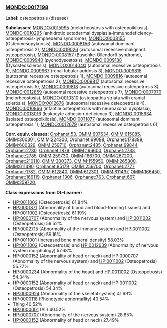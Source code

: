 
### [MONDO:0017198](http://purl.obolibrary.org/obo/MONDO_0017198)
**Label:** osteopetrosis (disease)

**Subclasses:** [MONDO:0015995](http://purl.obolibrary.org/obo/MONDO_0015995) (melorheostosis with osteopoikilosis), [MONDO:0010295](http://purl.obolibrary.org/obo/MONDO_0010295) (anhidrotic ectodermal dysplasia-immunodeficiency-osteopetrosis-lymphedema syndrome), [MONDO:0008155](http://purl.obolibrary.org/obo/MONDO_0008155) (Osteomesopyknosis), [MONDO:0008156](http://purl.obolibrary.org/obo/MONDO_0008156) (autosomal dominant osteopetrosis 2), [MONDO:0019026](http://purl.obolibrary.org/obo/MONDO_0019026) (autosomal recessive malignant osteopetrosis), [MONDO:0008157](http://purl.obolibrary.org/obo/MONDO_0008157) (Buschke-Ollendorff syndrome), [MONDO:0009940](http://purl.obolibrary.org/obo/MONDO_0009940) (pycnodysostosis), [MONDO:0009138](http://purl.obolibrary.org/obo/MONDO_0009138) (Dysosteosclerosis), [MONDO:0014040](http://purl.obolibrary.org/obo/MONDO_0014040) (autosomal recessive osteopetrosis 8), [MONDO:0009967](http://purl.obolibrary.org/obo/MONDO_0009967) (renal tubular acidosis 3), [MONDO:0009815](http://purl.obolibrary.org/obo/MONDO_0009815) (autosomal recessive osteopetrosis 1), [MONDO:0009816](http://purl.obolibrary.org/obo/MONDO_0009816) (autosomal recessive osteopetrosis 2), [MONDO:0009817](http://purl.obolibrary.org/obo/MONDO_0009817) (autosomal recessive osteopetrosis 5), [MONDO:0009818](http://purl.obolibrary.org/obo/MONDO_0009818) (autosomal recessive osteopetrosis 3), [MONDO:0012859](http://purl.obolibrary.org/obo/MONDO_0012859) (autosomal recessive osteopetrosis 7), [MONDO:0007970](http://purl.obolibrary.org/obo/MONDO_0007970) (melorheostosis), [MONDO:0010310](http://purl.obolibrary.org/obo/MONDO_0010310) (osteopathia striata with cranial sclerosis), [MONDO:0012676](http://purl.obolibrary.org/obo/MONDO_0012676) (autosomal recessive osteopetrosis 4), [MONDO:0010866](http://purl.obolibrary.org/obo/MONDO_0010866) (infantile osteopetrosis with neuroaxonal dysplasia), [MONDO:0013016](http://purl.obolibrary.org/obo/MONDO_0013016) (leukocyte adhesion deficiency 3), [MONDO:0015634](http://purl.obolibrary.org/obo/MONDO_0015634) (isolated osteopoikilosis), [MONDO:0011877](http://purl.obolibrary.org/obo/MONDO_0011877) (autosomal dominant osteopetrosis 1), [MONDO:0012679](http://purl.obolibrary.org/obo/MONDO_0012679) (autosomal recessive osteopetrosis 6), 

**Corr. equiv. classes:** [Orphanet:53](http://www.orpha.net/ORDO/Orphanet_53), [OMIM:607634](http://purl.obolibrary.org/obo/OMIM_607634), [OMIM:615085](http://purl.obolibrary.org/obo/OMIM_615085), [OMIM:300301](http://purl.obolibrary.org/obo/OMIM_300301), [OMIM:224300](http://purl.obolibrary.org/obo/OMIM_224300), [Orphanet:69088](http://www.orpha.net/ORDO/Orphanet_69088), [Orphanet:178389](http://www.orpha.net/ORDO/Orphanet_178389), [OMIM:600329](http://purl.obolibrary.org/obo/OMIM_600329), [OMIM:259710](http://purl.obolibrary.org/obo/OMIM_259710), [Orphanet:2485](http://www.orpha.net/ORDO/Orphanet_2485), [Orphanet:99844](http://www.orpha.net/ORDO/Orphanet_99844), [Orphanet:2780](http://www.orpha.net/ORDO/Orphanet_2780), [Orphanet:1879](http://www.orpha.net/ORDO/Orphanet_1879), [OMIM:166600](http://purl.obolibrary.org/obo/OMIM_166600), [Orphanet:2783](http://www.orpha.net/ORDO/Orphanet_2783), [Orphanet:2785](http://www.orpha.net/ORDO/Orphanet_2785), [OMIM:259730](http://purl.obolibrary.org/obo/OMIM_259730), [OMIM:166700](http://purl.obolibrary.org/obo/OMIM_166700), [OMIM:267200](http://purl.obolibrary.org/obo/OMIM_267200), [Orphanet:210110](http://www.orpha.net/ORDO/Orphanet_210110), [OMIM:300373](http://purl.obolibrary.org/obo/OMIM_300373), [OMIM:155950](http://purl.obolibrary.org/obo/OMIM_155950), [OMIM:265800](http://purl.obolibrary.org/obo/OMIM_265800), [OMIM:611490](http://purl.obolibrary.org/obo/OMIM_611490), [Orphanet:85179](http://www.orpha.net/ORDO/Orphanet_85179), [OMIM:259700](http://purl.obolibrary.org/obo/OMIM_259700), [Orphanet:2777](http://www.orpha.net/ORDO/Orphanet_2777), [Orphanet:1782](http://www.orpha.net/ORDO/Orphanet_1782), [OMIM:612840](http://purl.obolibrary.org/obo/OMIM_612840), [OMIM:612301](http://purl.obolibrary.org/obo/OMIM_612301), [OMIM:611497](http://purl.obolibrary.org/obo/OMIM_611497), [OMIM:166450](http://purl.obolibrary.org/obo/OMIM_166450), [Orphanet:166119](http://www.orpha.net/ORDO/Orphanet_166119), [Orphanet:1306](http://www.orpha.net/ORDO/Orphanet_1306), [Orphanet:763](http://www.orpha.net/ORDO/Orphanet_763), [Orphanet:667](http://www.orpha.net/ORDO/Orphanet_667), [OMIM:259720](http://purl.obolibrary.org/obo/OMIM_259720), 

**Class expressions from DL-Learner:**

- [HP:0011002](http://purl.obolibrary.org/obo/HP_0011002) (Osteopetrosis) 61.84%
- [HP:0001871](http://purl.obolibrary.org/obo/HP_0001871) (Abnormality of blood and blood-forming tissues) and [HP:0011002](http://purl.obolibrary.org/obo/HP_0011002) (Osteopetrosis) 61.19%
- [HP:0000707](http://purl.obolibrary.org/obo/HP_0000707) (Abnormality of the nervous system) and [HP:0011002](http://purl.obolibrary.org/obo/HP_0011002) (Osteopetrosis) 59.52%
- [HP:0002715](http://purl.obolibrary.org/obo/HP_0002715) (Abnormality of the immune system) and [HP:0011002](http://purl.obolibrary.org/obo/HP_0011002) (Osteopetrosis) 59.16%
- [HP:0011001](http://purl.obolibrary.org/obo/HP_0011001) (Increased bone mineral density) 58.03%
- [HP:0011002](http://purl.obolibrary.org/obo/HP_0011002) (Osteopetrosis) and [HP:0012639](http://purl.obolibrary.org/obo/HP_0012639) (Abnormality of nervous system morphology) 57.68%
- [HP:0000152](http://purl.obolibrary.org/obo/HP_0000152) (Abnormality of head or neck) and [HP:0000707](http://purl.obolibrary.org/obo/HP_0000707) (Abnormality of the nervous system) and [HP:0011002](http://purl.obolibrary.org/obo/HP_0011002) (Osteopetrosis) 55.77%
- [HP:0000234](http://purl.obolibrary.org/obo/HP_0000234) (Abnormality of the head) and [HP:0011002](http://purl.obolibrary.org/obo/HP_0011002) (Osteopetrosis) 54.34%
- [HP:0000152](http://purl.obolibrary.org/obo/HP_0000152) (Abnormality of head or neck) and [HP:0011002](http://purl.obolibrary.org/obo/HP_0011002) (Osteopetrosis) 54.34%
- [HP:0000924](http://purl.obolibrary.org/obo/HP_0000924) (Abnormality of the skeletal system) 41.69%
- [HP:0000118](http://purl.obolibrary.org/obo/HP_0000118) (Phenotypic abnormality) 40.54%
- Thing 40.52%
- [HP:0000001](http://purl.obolibrary.org/obo/HP_0000001) (All) 40.52%
- [HP:0000707](http://purl.obolibrary.org/obo/HP_0000707) (Abnormality of the nervous system) 28.65%
- [HP:0000152](http://purl.obolibrary.org/obo/HP_0000152) (Abnormality of head or neck) 27.49%


